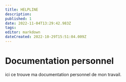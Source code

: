 ```yaml
---
title: HELPLINE
description: 
published: 1
date: 2022-11-04T13:29:42.983Z
tags: 
editor: markdown
dateCreated: 2022-10-29T15:51:04.009Z
---
```


# Documentation personnel
ici ce trouve ma documentation personnel de mon travail.
